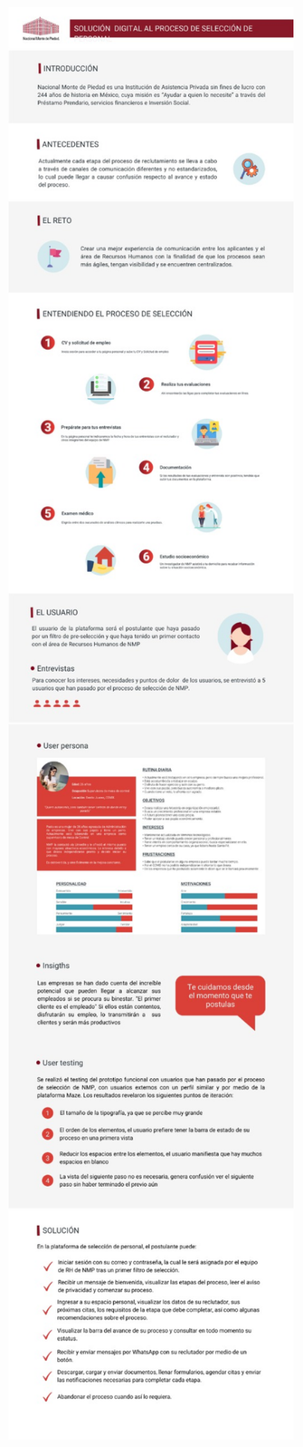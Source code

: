 <img alt="redme-one" src="src/Static/Images/readme-one.jpeg" width="700">
<img alt="readme-two" src="src/Static/Images/readme-two.jpeg" width="700">
